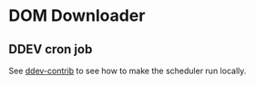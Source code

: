 # DOM Downloader

## DDEV cron job

See [ddev-contrib](https://github.com/drud/ddev-contrib/tree/master/recipes/cronjob) to see how to make the scheduler run locally.
